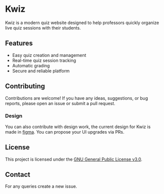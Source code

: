 # Kwiz

Kwiz is a modern quiz website designed to help professors quickly organize live quiz sessions with their students.

## Features

- Easy quiz creation and management
- Real-time quiz session tracking
- Automatic grading
- Secure and reliable platform

## Contributing

Contributions are welcome! If you have any ideas, suggestions, or bug reports, please open an issue or submit a pull request.

### Design

You can also contribute with design work, the current design for Kwiz is made in [figma](https://www.figma.com/design/cw7ACkHDeFSdkO6lRrYrhO/Kwiz?node-id=1-2&t=s9ryle0zuCMzhHXk-1). You can propose your UI upgrades via PRs.

## License

This project is licensed under the [GNU General Public License v3.0](LICENSE).

## Contact

For any queries create a new issue.
